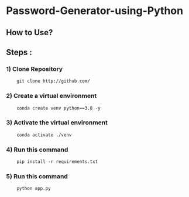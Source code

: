 # Password-Generator-using-Python

## How to Use?

## Steps :

### 1) Clone Repository 
        git clone http://github.com/ 

### 2) Create a virtual environment 
        conda create venv python==3.8 -y  

### 3) Activate the virtual environment 
        conda activate ./venv 

### 4) Run this command 
        pip install -r requirements.txt
        
 ### 5) Run this command 
        python app.py 
